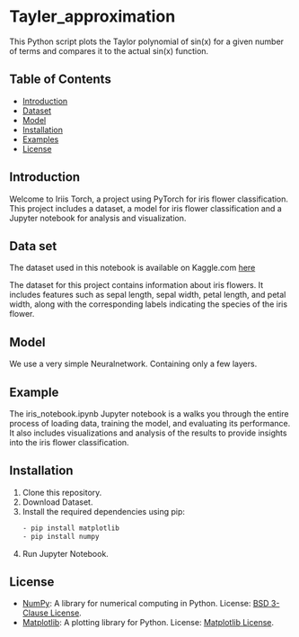 # Tayler_approximation

This Python script plots the Taylor polynomial of sin(x) for a given number of terms and compares it to the actual sin(x) function.

## Table of Contents

- [Introduction](#introduction)
- [Dataset](#Dataset)
- [Model](model)
- [Installation](#installation)
- [Examples](#examples)
- [License](#license)

## Introduction

Welcome to Iriis Torch, a project using PyTorch for iris flower classification. This project includes a dataset, a model for iris flower classification and a Jupyter notebook for analysis and visualization.

## Data set

The dataset used in this notebook is available on Kaggle.com [here](https://www.kaggle.com/datasets/uciml/iris)

The dataset for this project contains information about iris flowers. It includes features such as sepal length, sepal width, petal length, and petal width, along with the corresponding labels indicating the species of the iris flower.


## Model 

We use a very simple Neuralnetwork. Containing only a few layers.


## Example 

The iris_notebook.ipynb Jupyter notebook is a walks you through the entire process of loading data, training the model, and evaluating its performance. It also includes visualizations and analysis of the results to provide insights into the iris flower classification.

## Installation

1. Clone this repository.
2. Download Dataset.
3. Install the required dependencies using pip:
    ```bash
    - pip install matplotlib
    - pip install numpy 
4. Run Jupyter Notebook. 

## License

- [NumPy](https://numpy.org): A library for numerical computing in Python. License: [BSD 3-Clause License](licenses/LICENSE-numpy.txt).
- [Matplotlib](https://matplotlib.org): A plotting library for Python. License: [Matplotlib License](licenses/LICENSE-matplotlib.txt).



